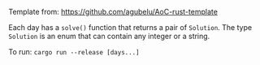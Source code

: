 Template from: https://github.com/agubelu/AoC-rust-template

Each day has a `solve()` function that returns a pair of `Solution`. The type `Solution` is an enum that can contain any integer or a string.

To run: `cargo run --release [days...]`
